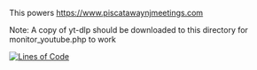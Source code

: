 This powers https://www.piscatawaynjmeetings.com

Note: A copy of yt-dlp should be downloaded to this directory for monitor_youtube.php to work

[![Lines of Code](https://sonarcloud.io/api/project_badges/measure?project=devicenull_piscatawaynjmeetings&metric=ncloc)](https://sonarcloud.io/summary/new_code?id=devicenull_piscatawaynjmeetings)
